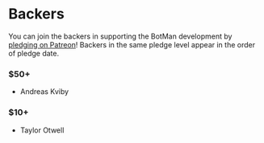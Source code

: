 # Backers

You can join the backers in supporting the BotMan development by [pledging on Patreon](https://www.patreon.com/botman)! 
Backers in the same pledge level appear in the order of pledge date.

### $50+
- Andreas Kviby

### $10+
- Taylor Otwell
